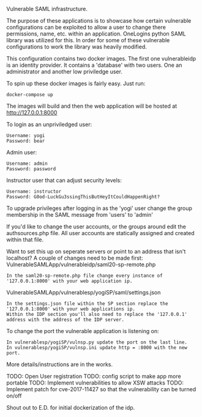 Vulnerable SAML infrastructure.

The purpose of these applications is to showcase how certain vulnerable configurations can be exploited to allow a user to change there permissions, name, etc. within an application. OneLogins python SAML library was utilized for this. In order for some of these vulnerable configurations to work the library was heavily modified.

This configuration contains two docker images. The first one vulnerableidp is an identity provider. It contains a 'database' with two users. One an administrator and another low priviledge user.

To spin up these docker images is fairly easy. Just run:
```
docker-compose up
```

The images will build and then the web application will be hosted at http://127.0.0.1:8000

To login as an unpriviledged user:
  ```
  Username: yogi
  Password: bear
  ```

Admin user:
  ```
  Username: admin
  Password: password
  ```

Instructor user that can adjust security levels:
  ```
  Username: instructor
  Password: G0od-LuckGu3ssingThisButHeyItCouldHappenRight?
  ```

To upgrade privileges after logging in as the 'yogi' user change the group membership in the SAML message from 'users' to 'admin'

If you'd like to change the user accounts, or the groups around edit the authsources.php file. All user accounts are statically assigned and created within that file.

Want to set this up on seperate servers or point to an address that isn't localhost? A couple of changes need to be made first:
VulnerableSAMLApp/vulnerableidp/saml20-sp-remote.php
```
In the saml20-sp-remote.php file change every instance of '127.0.0.1:8000' with your web application ip.
```

VulnerableSAMLApp/vulnerablesp/yogiSP/saml/settings.json
```
In the settings.json file within the SP section replace the '127.0.0.1:8000' with your web applications ip.
Within the IDP section you'll also need to replace the '127.0.0.1' address with the address of the IDP server.
```

To change the port the vulnerable application is listening on:
```
In vulnerablesp/yogiSP/vulnsp.py update the port on the last line.
In vulnerablesp/yogiSP/vulnsp.ini update http = :8000 with the new port.
```

More details/instructions are in the works.

TODO: Open User registration
TODO: config script to make app more portable
TODO: Implement vulnerabilities to allow XSW attacks
TODO: Implement patch for cve-2017-11427 so that the vulnerability can be turned on/off

Shout out to E.D. for initial dockerization of the idp.

